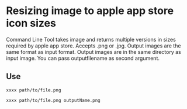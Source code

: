 #  Resizing image to apple app store icon sizes

Command Line Tool takes image and returns multiple versions in sizes required by apple app store. Accepts .png or .jpg. Output images are the same format as input format.
Output images are in the same directory as input image. You can pass outputfilename as second argument.

## Use

```
xxxx path/to/file.png
```

```
xxxx path/to/file.png outputName.png
```
